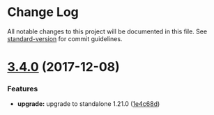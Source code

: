 # Change Log

All notable changes to this project will be documented in this file. See [standard-version](https://github.com/conventional-changelog/standard-version) for commit guidelines.

<a name="3.4.0"></a>
# [3.4.0](https://github.com/pact-foundation/pact-standalone-npm/compare/3.3.0...3.4.0) (2017-12-08)


### Features

* **upgrade:** upgrade to standalone 1.21.0 ([1e4c68d](https://github.com/pact-foundation/pact-standalone-npm/commit/1e4c68d))
